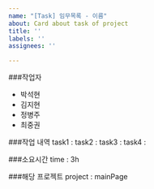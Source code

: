 ```yaml
---
name: "[Task] 임무목록 - 이름"
about: Card about task of project
title: ''
labels: ''
assignees: ''

---
```


###작업자
-  박석현
-  김지현
-  정병주
-  최중권

###작업 내역
task1 : 
task2 :
task3 :
task4 :

###소요시간
time : 3h

###해당 프로젝트
project : mainPage

